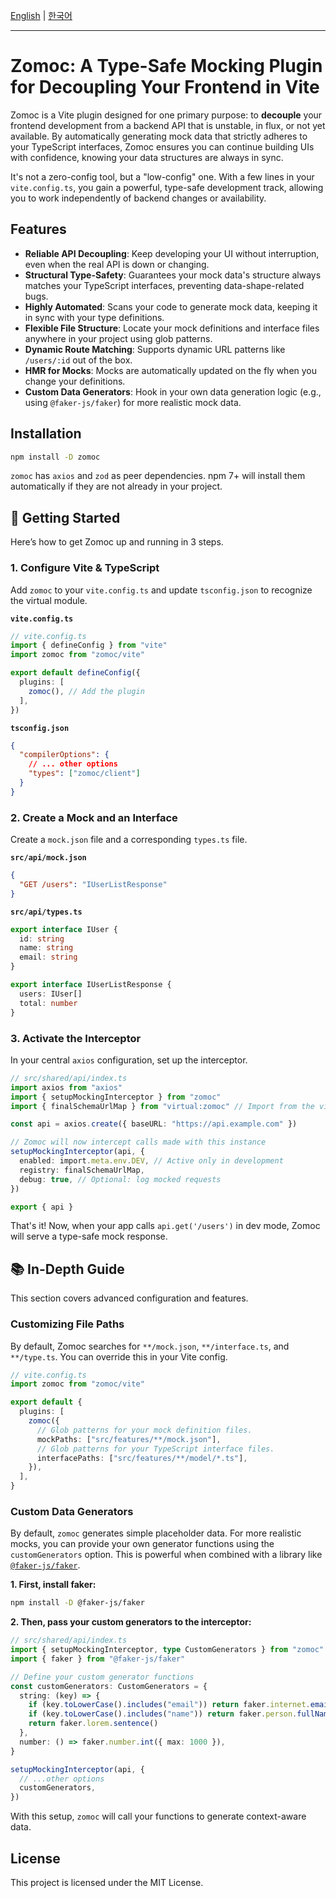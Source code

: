 [English](./README.md) | [한국어](./README.ko.md)

---

# Zomoc: A Type-Safe Mocking Plugin for Decoupling Your Frontend in Vite

Zomoc is a Vite plugin designed for one primary purpose: to **decouple** your frontend development from a backend API that is unstable, in flux, or not yet available. By automatically generating mock data that strictly adheres to your TypeScript interfaces, Zomoc ensures you can continue building UIs with confidence, knowing your data structures are always in sync.

It's not a zero-config tool, but a "low-config" one. With a few lines in your `vite.config.ts`, you gain a powerful, type-safe development track, allowing you to work independently of backend changes or availability.

## Features

- **Reliable API Decoupling**: Keep developing your UI without interruption, even when the real API is down or changing.
- **Structural Type-Safety**: Guarantees your mock data's structure always matches your TypeScript interfaces, preventing data-shape-related bugs.
- **Highly Automated**: Scans your code to generate mock data, keeping it in sync with your type definitions.
- **Flexible File Structure**: Locate your mock definitions and interface files anywhere in your project using glob patterns.
- **Dynamic Route Matching**: Supports dynamic URL patterns like `/users/:id` out of the box.
- **HMR for Mocks**: Mocks are automatically updated on the fly when you change your definitions.
- **Custom Data Generators**: Hook in your own data generation logic (e.g., using `@faker-js/faker`) for more realistic mock data.

## Installation

```bash
npm install -D zomoc
```

`zomoc` has `axios` and `zod` as peer dependencies. npm 7+ will install them automatically if they are not already in your project.

## 🚀 Getting Started

Here’s how to get Zomoc up and running in 3 steps.

### 1. Configure Vite & TypeScript

Add `zomoc` to your `vite.config.ts` and update `tsconfig.json` to recognize the virtual module.

**`vite.config.ts`**

```typescript
// vite.config.ts
import { defineConfig } from "vite"
import zomoc from "zomoc/vite"

export default defineConfig({
  plugins: [
    zomoc(), // Add the plugin
  ],
})
```

**`tsconfig.json`**

```json
{
  "compilerOptions": {
    // ... other options
    "types": ["zomoc/client"]
  }
}
```

### 2. Create a Mock and an Interface

Create a `mock.json` file and a corresponding `types.ts` file.

**`src/api/mock.json`**

```json
{
  "GET /users": "IUserListResponse"
}
```

**`src/api/types.ts`**

```typescript
export interface IUser {
  id: string
  name: string
  email: string
}

export interface IUserListResponse {
  users: IUser[]
  total: number
}
```

### 3. Activate the Interceptor

In your central `axios` configuration, set up the interceptor.

```typescript
// src/shared/api/index.ts
import axios from "axios"
import { setupMockingInterceptor } from "zomoc"
import { finalSchemaUrlMap } from "virtual:zomoc" // Import from the virtual module

const api = axios.create({ baseURL: "https://api.example.com" })

// Zomoc will now intercept calls made with this instance
setupMockingInterceptor(api, {
  enabled: import.meta.env.DEV, // Active only in development
  registry: finalSchemaUrlMap,
  debug: true, // Optional: log mocked requests
})

export { api }
```

That's it! Now, when your app calls `api.get('/users')` in dev mode, Zomoc will serve a type-safe mock response.

## 📚 In-Depth Guide

This section covers advanced configuration and features.

### Customizing File Paths

By default, Zomoc searches for `**/mock.json`, `**/interface.ts`, and `**/type.ts`. You can override this in your Vite config.

```typescript
// vite.config.ts
import zomoc from "zomoc/vite"

export default {
  plugins: [
    zomoc({
      // Glob patterns for your mock definition files.
      mockPaths: ["src/features/**/mock.json"],
      // Glob patterns for your TypeScript interface files.
      interfacePaths: ["src/features/**/model/*.ts"],
    }),
  ],
}
```

### Custom Data Generators

By default, `zomoc` generates simple placeholder data. For more realistic mocks, you can provide your own generator functions using the `customGenerators` option. This is powerful when combined with a library like [`@faker-js/faker`](https://fakerjs.dev/).

**1. First, install faker:**

```bash
npm install -D @faker-js/faker
```

**2. Then, pass your custom generators to the interceptor:**

```typescript
// src/shared/api/index.ts
import { setupMockingInterceptor, type CustomGenerators } from "zomoc"
import { faker } from "@faker-js/faker"

// Define your custom generator functions
const customGenerators: CustomGenerators = {
  string: (key) => {
    if (key.toLowerCase().includes("email")) return faker.internet.email()
    if (key.toLowerCase().includes("name")) return faker.person.fullName()
    return faker.lorem.sentence()
  },
  number: () => faker.number.int({ max: 1000 }),
}

setupMockingInterceptor(api, {
  // ...other options
  customGenerators,
})
```

With this setup, `zomoc` will call your functions to generate context-aware data.

## License

This project is licensed under the MIT License.
